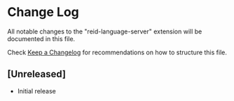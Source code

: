 # Change Log

All notable changes to the "reid-language-server" extension will be documented in this file.

Check [Keep a Changelog](http://keepachangelog.com/) for recommendations on how to structure this file.

## [Unreleased]

- Initial release